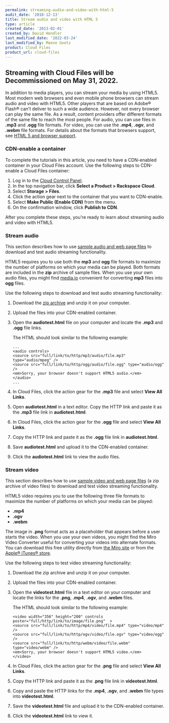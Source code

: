 ```yaml
---
permalink: streaming-audio-and-video-with-html-5
audit_date: '2018-12-13'
title: Stream audio and video with HTML 5
type: article
created_date: '2013-02-01'
created_by: David Hendler
last_modified_date: '2022-03-24'
last_modified_by: Maeve Goetz
product: Cloud Files
product_url: cloud-files
---
```


## Streaming with Cloud Files will be Decommissioned on May 31, 2022.

In addition to media players, you can stream your media by using HTML5.
Most modern web browsers and even mobile phone browsers can stream
audio and video with HTML5. Other players that are based on Adobe&reg;
Flash&reg; can't deliver to such a wide audience. However, not every browser
can play the same file. As a result, content providers offer different
formats of the same file to reach the most people. For audio, you can use
files in **.mp3** and **.ogg** file formats. For  video, you can use the
**.mp4**, **.ogv**, and **.webm** file formats. For details about the formats
that browsers support, see [HTML 5 and browser
support](https://en.wikipedia.org/wiki/HTML5_video#Browser_support).

### CDN-enable a container

To complete the tutorials in this article, you need to have a CDN-enabled
container in your Cloud Files account. Use the following steps to CDN-enable
a Cloud Files container:

1. Log in to the [Cloud Control Panel](https://login.rackspace.com/).
2. In the top navigation bar, click **Select a Product > Rackspace Cloud**.
3. Select **Storage > Files**.
4. Click the action gear next to the container that you want to CDN-enable.
5. Select **Make Public (Enable CDN)** from the menu.
6. On the confirmation window, click **Publish to CDN**.

After you complete these steps, you're ready to learn about streaming audio
and video with HTML5.

### Stream audio

This section describes how to use [sample audio and web page
files](https://81310752d5730fb4ef3c-221b4998ec12974102282b6d4a8fafbe.r2.cf1.rackcdn.com/streaming_audio.zip)
to download and test audio streaming functionality.

HTML5 requires you to use both the **mp3** and **ogg** file formats to maximize
the number of platforms on which your media can be played. Both formats are
included in the **zip** archive of sample files. When you use your own audio
files, you might find [media.io](https://media.io/) convenient for converting
**mp3** files into **ogg** files.

Use the following steps to download and test audio streaming functionality:

1. Download the [zip archive](https://81310752d5730fb4ef3c-221b4998ec12974102282b6d4a8fafbe.r2.cf1.rackcdn.com/streaming_audio.zip) and
   unzip it on your computer.
2. Upload the files into your CDN-enabled container.
3. Open the **audiotest.html** file on your computer and locate the **.mp3**
   and **.ogg** file links.

    The HTML should look similar to the following example:

       ...
       <audio controls>
       <source src="full/link/to/http/mp3/audio/file.mp3" type="audio/mpeg" />
       <source src="full/link/to/http/ogg/audio/file.ogg" type="audio/ogg" />
       <em>Sorry, your browser doesn't support HTML5 audio.</em>
       </audio>
       ...

4. In Cloud Files, click the action gear for the **.mp3** file and select
   **View All Links**.
5. Open **audiotest.html** in a text editor. Copy the HTTP link and paste it
   as the **.mp3** file link in **audiotest.html**.
6. In Cloud Files, click the action gear for the **.ogg** file and select
   **View All Links**.
7. Copy the HTTP link and paste it as the **.ogg** file link in
   **audiotest.html**.
8. Save **audiotest.html** and upload it to the CDN-enabled container.
9. Click the **audiotest.html** link to view the audio files.

### Stream video

This section describes how to use [sample video and web page
files](https://81310752d5730fb4ef3c-221b4998ec12974102282b6d4a8fafbe.r2.cf1.rackcdn.com/streaming_video.zip) (a zip
archive of video files) to download and test video streaming functionality.

HTML5 video requires you to use the following three file formats to maximize
the number of platforms on which your media can be played:

- **.mp4**
- **.ogv**
- **.webm**

The image in **.png** format acts as a placeholder that appears before a user
starts the video. When you use your own videos, you might find the Miro Video
Converter useful for converting your videos into alternate formats. You can
download this free utility directly from [the Miro
site](https://www.mirovideoconverter.com/) or from the [Apple&reg; iTunes&reg;
store](https://itunes.apple.com/us/app/miro-video-converter-mvc/id412699210?mt=12).

Use the following steps to test video streaming functionality:

1. Download the zip archive and unzip it on your computer.
2. Upload the files into your CDN-enabled container.
3. Open the **videotest.html** file in a text editor on your computer and
   locate the links for the **.png**, **.mp4**, **.ogv**, and **.webm** files.

   The HTML should look similar to the following example:

       <video width="356" height="200" controls poster="full/http/link/to/image/file.png"  >
       <source src="full/link/to/http/mp4/video/file.mp4" type="video/mp4" />
       <source src="full/link/to/http/ogv/video/file.ogv" type="video/ogg" />
       <source src="full/link/to/http/webm/video/file.webm" type="video/webm" />
       <em>Sorry, your browser doesn't support HTML5 video.</em>
       </video>

4. In Cloud Files, click the action gear for the **.png** file and select
   **View All Links**.
5. Copy the HTTP link and paste it as the .**png** file link in
   **videotest.html**.
6. Copy and paste the HTTP links for the **.mp4**, **.ogv**, and **.webm**
   file types into **videotest.html**.
7. Save the **videotest.html** file and upload it to the CDN-enabled container.
8. Click the **videotest.html** link to view it.
